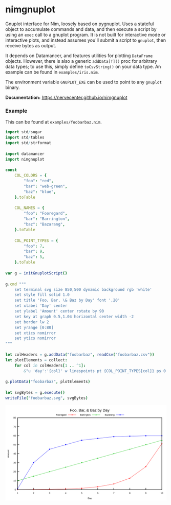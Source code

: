 # nimgnuplot

Gnuplot interface for Nim, loosely based on pygnuplot. Uses a stateful object to accumulate commands and data, and then execute a script by using an `exec` call to a gnuplot program. It is not built for interactive mode or interactive plots, and instead assumes you'll submit a script to `gnuplot`, then receive bytes as output.

It depends on Datamancer, and features utilities for plotting `DataFrame` objects. However, there is also a generic `addData[T]()` proc for arbitrary data types; to use this, simply define `toCsvString()` on your data type. An example can be found in `examples/iris.nim`.

The environment variable `GNUPLOT_EXE` can be used to point to any `gnuplot` binary.

**Documentation:** https://nervecenter.github.io/nimgnuplot

### Example

This can be found at `examples/foobarbaz.nim`. 

```nim
import std/sugar
import std/tables
import std/strformat

import datamancer
import nimgnuplot

const
    COL_COLORS = {
        "foo": "red",
        "bar": "web-green",
        "baz": "blue",
    }.toTable

    COL_NAMES = {
        "foo": "Fooregard",
        "bar": "Barrington",
        "baz": "Bazarang",
    }.toTable

    COL_POINT_TYPES = {
        "foo": 7,
        "bar": 9,
        "baz": 5,
    }.toTable

var g = initGnuplotScript()

g.cmd """
    set terminal svg size 850,500 dynamic background rgb 'white'
    set style fill solid 1.0
    set title 'Foo, Bar, \& Baz by Day' font ',20'
    set xlabel 'Day' center
    set ylabel 'Amount' center rotate by 90
    set key at graph 0.5,1.04 horizontal center width -2
    set border lw 2
    set yrange [0:80]
    set xtics nomirror
    set ytics nomirror
"""

let colHeaders = g.addData("foobarbaz", readCsv("foobarbaz.csv"))
let plotElements = collect:
    for col in colHeaders[1 .. ^1]:
        &"u 'day':'{col}' w linespoints pt {COL_POINT_TYPES[col]} ps 0.5 lc rgb '{COL_COLORS[col]}' title '{COL_NAMES[col]}'"

g.plotData("foobarbaz", plotElements)

let svgBytes = g.execute()
writeFile("foobarbaz.svg", svgBytes)
```

![foobarbaz](examples/foobarbaz.svg)
